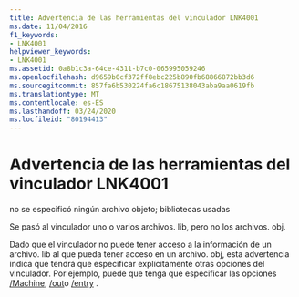 ```yaml
---
title: Advertencia de las herramientas del vinculador LNK4001
ms.date: 11/04/2016
f1_keywords:
- LNK4001
helpviewer_keywords:
- LNK4001
ms.assetid: 0a8b1c3a-64ce-4311-b7c0-065995059246
ms.openlocfilehash: d9659b0cf372ff8ebc225b890fb68866872bb3d6
ms.sourcegitcommit: 857fa6b530224fa6c18675138043aba9aa0619fb
ms.translationtype: MT
ms.contentlocale: es-ES
ms.lasthandoff: 03/24/2020
ms.locfileid: "80194413"
---
```

# <a name="linker-tools-warning-lnk4001"></a>Advertencia de las herramientas del vinculador LNK4001

no se especificó ningún archivo objeto; bibliotecas usadas

Se pasó al vinculador uno o varios archivos. lib, pero no los archivos. obj.

Dado que el vinculador no puede tener acceso a la información de un archivo. lib al que pueda tener acceso en un archivo. obj, esta advertencia indica que tendrá que especificar explícitamente otras opciones del vinculador. Por ejemplo, puede que tenga que especificar las opciones [/Machine](../../build/reference/machine-specify-target-platform.md), [/out](../../build/reference/out-output-file-name.md)o [/entry](../../build/reference/entry-entry-point-symbol.md) .
